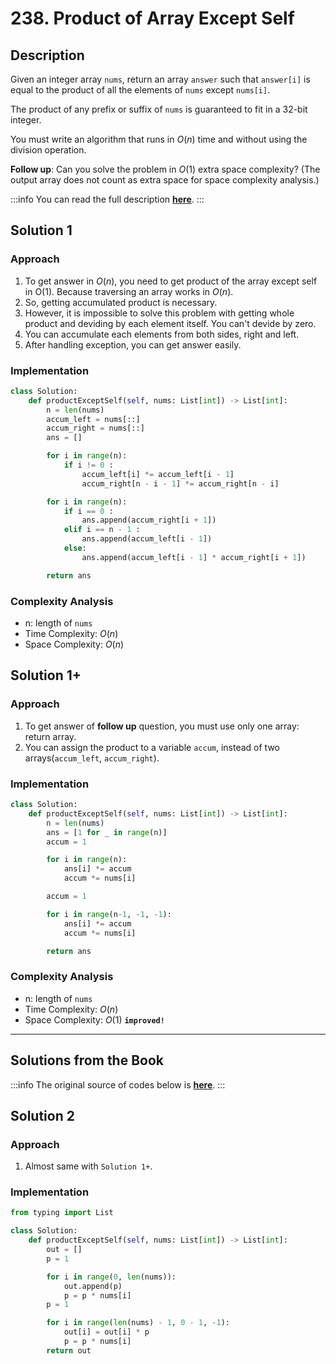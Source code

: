 # 238. Product of Array Except Self

## Description

Given an integer array `nums`, return an array `answer` such that `answer[i]` is equal to the product of all the elements of `nums` except `nums[i]`.

The product of any prefix or suffix of `nums` is guaranteed to fit in a 32-bit integer.

You must write an algorithm that runs in $O(n)$ time and without using the division operation.

**Follow up**: Can you solve the problem in $O(1)$ extra space complexity? (The output array does not count as extra space for space complexity analysis.)

:::info
You can read the full description [**here**](https://leetcode.com/problems/product-of-array-except-self/description/).
:::

## Solution 1

### Approach

1. To get answer in $O(n)$, you need to get product of the array except self in O(1). Because traversing an array works in $O(n)$.
2. So, getting accumulated product is necessary.
3. However, it is impossible to solve this problem with getting whole product and deviding by each element itself. You can't devide by zero.
4. You can accumulate each elements from both sides, right and left.
5. After handling exception, you can get answer easily.

### Implementation

```python
class Solution:
    def productExceptSelf(self, nums: List[int]) -> List[int]:
        n = len(nums)
        accum_left = nums[::]
        accum_right = nums[::]
        ans = []

        for i in range(n):
            if i != 0 :
                accum_left[i] *= accum_left[i - 1]
                accum_right[n - i - 1] *= accum_right[n - i]

        for i in range(n):
            if i == 0 :
                ans.append(accum_right[i + 1])
            elif i == n - 1 :
                ans.append(accum_left[i - 1])
            else:
                ans.append(accum_left[i - 1] * accum_right[i + 1])

        return ans
```

### Complexity Analysis

- n: length of `nums`
- Time Complexity: $O(n)$
- Space Complexity: $O(n)$

## Solution 1+

### Approach

1. To get answer of **follow up** question, you must use only one array: return array.
2. You can assign the product to a variable `accum`, instead of two arrays(`accum_left`, `accum_right`).

### Implementation

```python
class Solution:
    def productExceptSelf(self, nums: List[int]) -> List[int]:
        n = len(nums)
        ans = [1 for _ in range(n)]
        accum = 1

        for i in range(n):
            ans[i] *= accum
            accum *= nums[i]

        accum = 1

        for i in range(n-1, -1, -1):
            ans[i] *= accum
            accum *= nums[i]

        return ans

```

### Complexity Analysis

- n: length of `nums`
- Time Complexity: $O(n)$
- Space Complexity: $O(1)$ **`improved!`**

---

## Solutions from the Book

:::info
The original source of codes below is [**here**](https://github.com/onlybooks/algorithm-interview).
:::

## Solution 2

### Approach

1. Almost same with `Solution 1+`.

### Implementation

```python
from typing import List

class Solution:
    def productExceptSelf(self, nums: List[int]) -> List[int]:
        out = []
        p = 1

        for i in range(0, len(nums)):
            out.append(p)
            p = p * nums[i]
        p = 1

        for i in range(len(nums) - 1, 0 - 1, -1):
            out[i] = out[i] * p
            p = p * nums[i]
        return out
```
